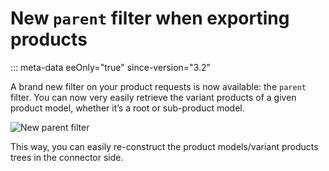 # New `parent` filter when exporting products
::: meta-data eeOnly="true" since-version="3.2"

A brand new filter on your product requests is now available: the `parent` filter. You can now very easily retrieve the variant products of a given product model, whether it’s a root or sub-product model.

![New parent filter](../img/api_parent_filter.png)

This way, you can easily re-construct the product models/variant products trees in the connector side.
